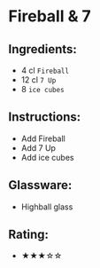 # Fireball & 7

## Ingredients:
- 4 cl `Fireball`
- 12 cl `7 Up`
- 8 `ice cubes`

## Instructions:
- Add Fireball
- Add 7 Up
- Add ice cubes

## Glassware:
- Highball glass

## Rating:
- ★★★☆☆